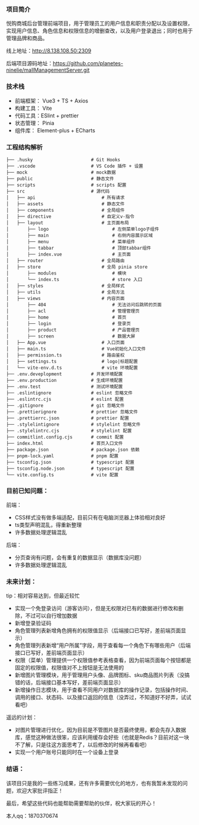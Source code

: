 ### 项目简介

悦购商城后台管理前端项目，用于管理员工的用户信息和职责分配以及设置权限，实现用户信息、角色信息和权限信息的增删查改，以及用户登录退出；同时也用于管理品牌和商品。

线上地址：http://8.138.108.50:2309

后端项目源码地址：https://github.com/planetes-ninelie/mallManagementServer.git

### 技术栈

- 前端框架： Vue3 + TS + Axios
- 构建工具： Vite
- 代码工具：ESlint + prettier
- 状态管理： Pinia
- 组件库： Element-plus + ECharts

### 工程结构解析

```
├── .husky                    	# Git Hooks
├── .vscode                   	# VS Code 插件 + 设置
├── mock                     	# mock数据
├── public						# 静态文件
├── scripts						# scripts 配置
├── src                       	# 源代码
│   ├── api							# 所有请求
│   ├── assets						# 静态文件
│   ├── components            		# 全局组件
│   ├── directive           		# 自定义v-指令
│   ├── layout						# 主页面布局
│       ├── logo						# 左侧菜单logo子组件
│       ├── main						# 右侧内容展示区域
│       ├── menu						# 菜单组件
│       ├── tabbar						# 顶部tabbar组件
│       ├── index.vue					# 主页面
│   ├── router						# 全局路由
│   ├── store                		# 全局 pinia store
│       ├── modules             		# 模块
│       └── index.ts            		# store 入口
│   ├── styles						# 全局样式
│   ├── utils                  		# 全局方法
│   ├── views						# 内容页面
│       ├── 404							# 无法访问后跳转的页面
│       ├── acl							# 管理管理页
│       ├── home						# 首页
│       ├── login						# 登录页
│       ├── product						# 产品管理页
│       ├── screen						# 数据大屏
│   ├── App.vue                		# 入口页面
│   ├── main.ts                		# Vue初始化入口文件
│   ├── permission.ts				# 路由鉴权
│   ├── settings.ts					# logo|标题配置
│   └── vite-env.d.ts				# vite 环境配置
├── .env.deveplopment			# 开发环境配置
├── .env.production				# 生成环境配置
├── .env.test					# 测试环境配置
├── .eslintignore				# eslint 忽略文件
├── .eslintrc.cjs              	# eslint 配置
├── .gitignore                 	# git 忽略文件
├── .prettierignore				# prettier 忽略文件
├── .prettierrc.json           	# prettier 配置
├── .stylelintignore     		# stylelint 忽略文件
├── .stylelintrc.cjs			# stylelint 配置
├── commitlint.config.cjs		# commit 配置
├── index.html                	# 首页入口文件
├── package.json               	# package.json 依赖
├── pnpm-lock.yaml				# pnpm 配置
├── tsconfig.json              	# typescript 配置
├── tsconfig.node.json			# typescript 配置
└── vite.config.ts             	# vite 配置
```

### 目前已知问题：

前端：

- CSS样式没有做多端适配，目前只有在电脑浏览器上体验相对良好
- ts类型声明混乱，得重新整理
- 许多数据处理逻辑混乱

后端：

- 分页查询有问题，会有重复的数据显示（数据库没问题）
- 许多数据处理逻辑混乱

### 未来计划：

tip：相对容易达到，但最近较忙

- 实现一个免登录访问（游客访问），但是无权限对已有的数据进行修改和删除，不过可以自行增加数据
- 新增登录验证码
- 角色管理列表新增角色拥有的权限值显示（后端接口已写好，差前端页面显示）
- 角色管理列表新增“用户所属”字段，用于查看每一个角色下有哪些用户（后端接口已写好，差前端页面显示）
- 权限（菜单）管理提供一个权限值参考表格查看，因为前端页面每个按钮都是固定的权限值，权限值对不上按钮是无法使用的
- 新增图片管理模块，用于管理用户头像、品牌图标、sku商品图片列表（没搞错的话，后端接口基本写好，差前端页面显示）
- 新增操作日志模块，用于查看不同用户对数据库的操作记录，包括操作时间、调用的接口、状态码、以及接口返回的信息（没弄过，不知道好不好弄，试试看吧）

遥远的计划：

- 对图片管理进行优化，因为目前是不管图片是否最终使用，都会先存入数据库，感觉这种做法很笨，应该利用缓存会好些（也就是Redis？目前对这一块不了解，只是往这方面思考了，以后修改的时候再看看吧）
- 实现一个用户账号只能同时在一个设备上登录

### 结语：

该项目只是我的一些练习成果，还有许多需要优化的地方，也有我暂未发现的问题，欢迎大家批评指正！

最后，希望这些代码也能帮助需要帮助的伙伴，祝大家玩的开心！

本人qq：1870370674
